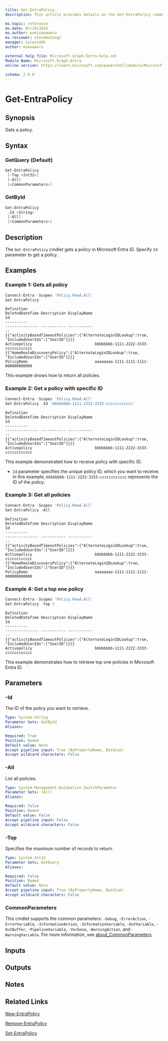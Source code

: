 ```yaml
---
title: Get-EntraPolicy.
description: This article provides details on the Get-EntraPolicy command.

ms.topic: reference
ms.date: 07/19/2024
ms.author: eunicewaweru
ms.reviewer: stevemutungi
manager: CelesteDG
author: msewaweru

external help file: Microsoft.Graph.Entra-help.xml
Module Name: Microsoft.Graph.Entra
online version: https://learn.microsoft.com/powershell/module/Microsoft.Graph.Entra/Get-EntraPolicy

schema: 2.0.0
---
```


# Get-EntraPolicy

## Synopsis

Gets a policy.

## Syntax

### GetQuery (Default)

```powershell
Get-EntraPolicy 
 [-Top <Int32>] 
 [-All] 
 [<CommonParameters>]
```

### GetById

```powershell
Get-EntraPolicy 
 -Id <String> 
 [-All] 
 [<CommonParameters>]
```

## Description

The `Get-EntraPolicy` cmdlet gets a policy in Microsoft Entra ID. Specify `Id` parameter to get a policy.

## Examples

### Example 1: Gets all policy

```powershell
Connect-Entra -Scopes 'Policy.Read.All'
Get-EntraPolicy
```

```Output
Definition                                                                                       DeletedDateTime Description DisplayName                                 Id
----------                                                                                       --------------- ----------- -----------                                 --
{{"activityBasedTimeoutPolicies":{"AlternateLoginIDLookup":true, "IncludedUserIds":["UserID"]}}}                             Activepolicy                            bbbbbbbb-1111-2222-3333-cccccccccccc
{{"HomeRealmDiscoveryPolicy":{"AlternateLoginIDLookup":true, "IncludedUserIds":["UserID"]}}}                                 PolicyDemo                              aaaaaaaa-1111-1111-1111-000000000000
```

This example shows how to return all policies.

### Example 2: Get a policy with specific ID

```powershell
Connect-Entra -Scopes 'Policy.Read.All'
Get-EntraPolicy -Id 'bbbbbbbb-1111-2222-3333-cccccccccccc'
```

```Output
Definition                                                                                       DeletedDateTime Description DisplayName                                 Id
----------                                                                                       --------------- ----------- -----------                                 --
{{"activityBasedTimeoutPolicies":{"AlternateLoginIDLookup":true, "IncludedUserIds":["UserID"]}}}                             Activepolicy                            bbbbbbbb-1111-2222-3333-cccccccccccc
```

This example demonstrated how to receive policy with specific ID.

- `Id` parameter specifies the unique policy ID, which you want to receive. In this example, `bbbbbbbb-1111-2222-3333-cccccccccccc` represents the ID of the policy.

### Example 3: Get all policies

```powershell
Connect-Entra -Scopes 'Policy.Read.All'
Get-EntraPolicy -All
```

```Output
Definition                                                                                       DeletedDateTime Description DisplayName                                 Id
----------                                                                                       --------------- ----------- -----------                                 --
{{"activityBasedTimeoutPolicies":{"AlternateLoginIDLookup":true, "IncludedUserIds":["UserID"]}}}                             Activepolicy                            bbbbbbbb-1111-2222-3333-cccccccccccc
{{"HomeRealmDiscoveryPolicy":{"AlternateLoginIDLookup":true, "IncludedUserIds":["UserID"]}}}                                 PolicyDemo                              aaaaaaaa-1111-1111-1111-000000000000
```

### Example 4: Get a top one policy

```powershell
Connect-Entra -Scopes 'Policy.Read.All'
Get-EntraPolicy -Top 1
```

```Output
Definition                                                                                       DeletedDateTime Description DisplayName                                 Id
----------                                                                                       --------------- ----------- -----------                                 --
{{"activityBasedTimeoutPolicies":{"AlternateLoginIDLookup":true, "IncludedUserIds":["UserID"]}}}                             Activepolicy                            bbbbbbbb-1111-2222-3333-cccccccccccc
```

This example demonstrates how to retrieve top one policies in Microsoft Entra ID.

## Parameters

### -Id

The ID of the policy you want to retrieve.

```yaml
Type: System.String
Parameter Sets: GetById
Aliases:

Required: True
Position: Named
Default value: None
Accept pipeline input: True (ByPropertyName, ByValue)
Accept wildcard characters: False
```

### -All

List all policies.

```yaml
Type: System.Management.Automation.SwitchParameter
Parameter Sets: (All)
Aliases:

Required: False
Position: Named
Default value: False
Accept pipeline input: False
Accept wildcard characters: False
```

### -Top

Specifies the maximum number of records to return.

```yaml
Type: System.Int32
Parameter Sets: GetQuery
Aliases:

Required: False
Position: Named
Default value: None
Accept pipeline input: True (ByPropertyName, ByValue)
Accept wildcard characters: False
```

### CommonParameters

This cmdlet supports the common parameters: `-Debug`, `-ErrorAction`, `-ErrorVariable`, `-InformationAction`, `-InformationVariable`, `-OutVariable`, `-OutBuffer`, `-PipelineVariable`, `-Verbose`, `-WarningAction`, and `-WarningVariable`. For more information, see [about_CommonParameters](https://go.microsoft.com/fwlink/?LinkID=113216).

## Inputs

## Outputs

## Notes

## Related Links

[New-EntraPolicy](New-EntraPolicy.md)

[Remove-EntraPolicy](Remove-EntraPolicy.md)

[Set-EntraPolicy](Set-EntraPolicy.md)
